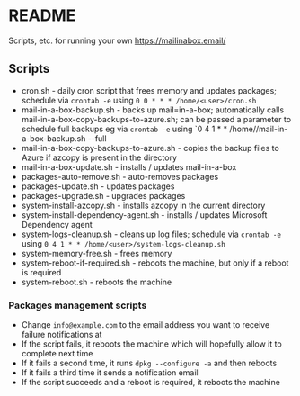# README #

Scripts, etc. for running your own https://mailinabox.email/

## Scripts

* cron.sh - daily cron script that frees memory and updates packages; schedule via `crontab -e` using `0 0 * * * /home/<user>/cron.sh`
* mail-in-a-box-backup.sh - backs up mail=in-a-box; automatically calls mail-in-a-box-copy-backups-to-azure.sh; can be passed a parameter to schedule full backups eg via `crontab -e` using `0 4 1 * * /home/<user>/mail-in-a-box-backup.sh --full
* mail-in-a-box-copy-backups-to-azure.sh - copies the backup files to Azure if azcopy is present in the directory
* mail-in-a-box-update.sh - installs / updates mail-in-a-box
* packages-auto-remove.sh - auto-removes packages
* packages-update.sh - updates packages
* packages-upgrade.sh - upgrades packages
* system-install-azcopy.sh - installs azcopy in the current directory
* system-install-dependency-agent.sh - installs / updates Microsoft Dependency agent
* system-logs-cleanup.sh - cleans up log files; schedule via `crontab -e` using `0 4 1 * * /home/<user>/system-logs-cleanup.sh`
* system-memory-free.sh - frees memory
* system-reboot-if-required.sh - reboots the machine, but only if a reboot is required
* system-reboot.sh - reboots the machine

### Packages management scripts

* Change `info@example.com` to the email address you want to receive failure notifications at
* If the script fails, it reboots the machine which will hopefully allow it to complete next time
* If it fails a second time, it runs `dpkg --configure -a` and then reboots
* If it fails a third time it sends a notification email
* If the script succeeds and a reboot is required, it reboots the machine

